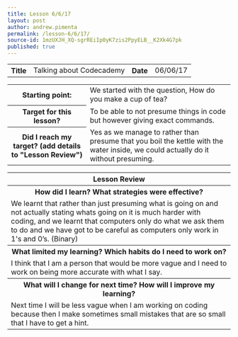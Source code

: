 ```yaml
---
title: Lesson 6/6/17
layout: post
author: andrew.pimenta
permalink: /lesson-6/6/17/
source-id: 1mzUXJH_XQ-sgrREiIp0yK7zis2PpyELB__K2Xk4G7pk
published: true
---
```

<table>
  <tr>
    <th>Title</th>
    <td>Talking about Codecademy</td>
    <th>Date</th>
    <td>06/06/17</td>
  </tr>
</table>


<table>
  <tr>
    <th>Starting point:</th>
    <td>We started with the question, How do you make a cup of tea?</td>
  </tr>
  <tr>
    <th>Target for this lesson?</th>
    <td>To be able to not presume things in code but however giving exact commands.</td>
  </tr>
  <tr>
    <th>Did I reach my target? 
(add details to "Lesson Review")</th>
    <td> Yes as we manage to rather than presume that you boil the kettle with the water inside, we could actually do it without presuming.</td>
  </tr>
</table>


<table>
  <tr>
    <th>Lesson Review</th>
  </tr>
  <tr>
    <th>How did I learn? What strategies were effective? </th>
  </tr>
  <tr>
    <td>We learnt that rather than just presuming what is going on and not actually stating whats going on it is much harder with coding, and we learnt that computers only do what we ask them to do and we have got to be careful as computers only work in 1's and 0’s. (Binary)</td>
  </tr>
  <tr>
    <th>What limited my learning? Which habits do I need to work on? </th>
  </tr>
  <tr>
    <td>I think that I am a person that would be more vague and I need to work on being more accurate with what I say.</td>
  </tr>
  <tr>
    <th>What will I change for next time? How will I improve my learning?</th>
  </tr>
  <tr>
    <td>Next time I will be less vague when I am working on coding because then I make sometimes small mistakes that are so small that I have to get a hint.</td>
  </tr>
</table>


